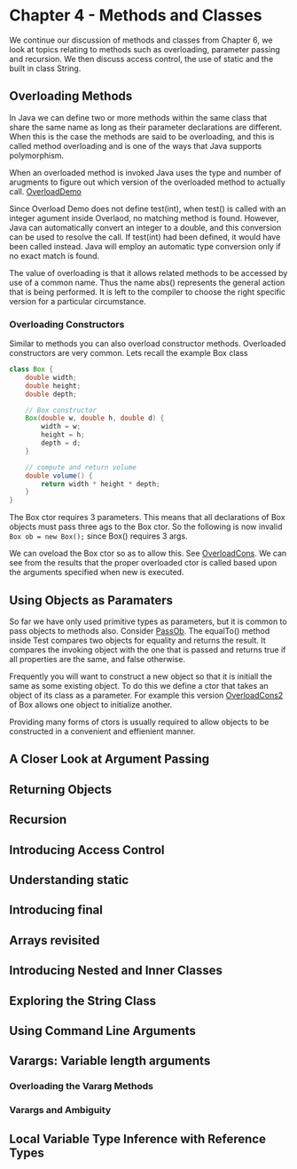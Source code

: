 # Chapter 4 - Methods and Classes

We continue our discussion of methods and classes from Chapter 6, we look at topics relating to methods such as overloading, parameter passing and recursion. We then discuss access control, the use of static and the built in class String. 

## Overloading Methods

In Java we can define two or more methods within the same class that share the same name as long as their parameter declarations are different. When this is the case the methods are said to be overloading, and this is called method overloading and is one of the ways that Java supports polymorphism. 

When an overloaded method is invoked Java uses the type and number of arugments to figure out which version of the overloaded method to actually call. [OverloadDemo](code/OverloadDemo.java)

Since Overload Demo does not define test(int), when test() is called with an integer agument inside Overlaod, no matching method is found. However, Java can automatically convert an integer to a double, and this conversion can be used to resolve the call. If test(int) had been defined, it would have been called instead. Java will employ an automatic type conversion only if no exact match is found. 

The value of overloading is that it allows related methods to be accessed by use of a common name. Thus the name abs() represents the general action that is being performed. It is left to the compiler to choose the right specific version for a particular circumstance. 

### Overloading Constructors

Similar to methods you can also overload constructor methods. Overloaded constructors are very common. Lets recall the example Box class

```java
class Box {
    double width;
    double height;
    double depth;

    // Box constructor
    Box(double w, double h, double d) {
        width = w;
        height = h;
        depth = d;
    }

    // compute and return volume
    double volume() {
        return width * height * depth;
    }
}
```

The Box ctor requires 3 parameters. This means that all declarations of Box objects must pass three ags to the Box ctor. So the following is now invalid `Box ob = new Box();` since Box() requires 3 args. 

We can oveload the Box ctor so as to allow this. See [OverloadCons](code/OverloadCons.java). We can see from the results that the proper overloaded ctor is called based upon the arguments specified when new is executed. 

## Using Objects as Paramaters

So far we have only used primitive types as parameters, but it is common to pass objects to methods also. Consider [PassOb](code/PassOb.java). The equalTo() method inside Test compares two objects for equality and returns the result. It compares the invoking object with the one that is passed and returns true if all properties are the same, and false otherwise. 

Frequently you will want to construct a new object so that it is initiall the same as some existing object. To do this we define a ctor that takes an object of its class as a parameter. For example this version [OverloadCons2](code/OverloadCons2.java) of Box allows one object to initialize another. 

Providing many forms of ctors is usually required to allow objects to be constructed in a convenient and effienient manner. 

## A Closer Look at Argument Passing

## Returning Objects

## Recursion

## Introducing Access Control

## Understanding static

## Introducing final

## Arrays revisited

## Introducing Nested and Inner Classes

## Exploring the String Class

## Using Command Line Arguments

## Varargs: Variable length arguments

### Overloading the Vararg Methods

### Varargs and Ambiguity

## Local Variable Type Inference with Reference Types




